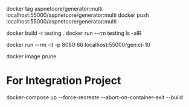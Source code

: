 docker tag aspnetcore/generator:multi localhost:55000/aspnetcore/generator:multi
docker push localhost:55000/aspnetcore/generator:multi

docker build -t testing .
docker run --rm testing ls -alR

docker run --rm -it -p 8080:80 localhost:55000/gen:ci-10

docker image prune

# For Integration Project
docker-compose up --force-recreate --abort-on-container-exit --build
